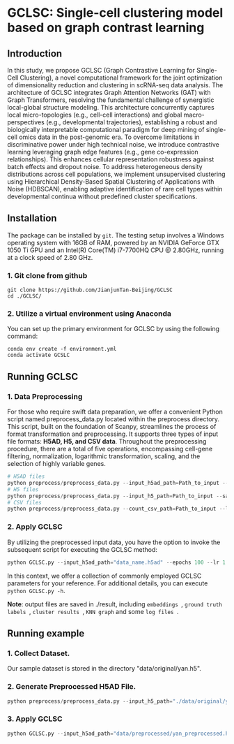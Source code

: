 # GCLSC: Single-cell clustering model based on graph contrast learning

## Introduction

In this study, we propose GCLSC (Graph Contrastive Learning for Single-Cell Clustering), a novel computational framework for the joint optimization of dimensionality reduction and clustering in scRNA-seq data analysis. The architecture of GCLSC integrates Graph Attention Networks (GAT) with Graph Transformers, resolving the fundamental challenge of synergistic local-global structure modeling. This architecture concurrently captures local micro-topologies (e.g., cell-cell interactions) and global macro-perspectives (e.g., developmental trajectories), establishing a robust and biologically interpretable computational paradigm for deep mining of single-cell omics data in the post-genomic era. To overcome limitations in discriminative power under high technical noise, we introduce contrastive learning leveraging graph edge features (e.g., gene co-expression relationships). This enhances cellular representation robustness against batch effects and dropout noise. To address heterogeneous density distributions across cell populations, we implement unsupervised clustering using Hierarchical Density-Based Spatial Clustering of Applications with Noise (HDBSCAN), enabling adaptive identification of rare cell types within developmental continua without predefined cluster specifications.

## Installation

The package can be installed by `git`. The testing setup involves a Windows operating system with 16GB of RAM, powered by an NVIDIA GeForce GTX 1050 Ti GPU and an Intel(R) Core(TM) i7-7700HQ CPU @ 2.80GHz, running at a clock speed of 2.80 GHz.

### 1. Git clone from github

```
git clone https://github.com/JianjunTan-Beijing/GCLSC
cd ./GCLSC/
```

### 2. Utilize a virtual environment using Anaconda

You can set up the primary environment for GCLSC by using the following command:

```
conda env create -f environment.yml
conda activate GCSLC
```

## Running GCLSC

### 1. Data Preprocessing

For those who require swift data preparation, we offer a convenient Python script named preprocess_data.py located within the preprocess directory. This script, built on the foundation of Scanpy, streamlines the process of format transformation and preprocessing. It supports three types of input file formats: **H5AD, H5, and CSV data**. Throughout the preprocessing procedure, there are a total of five operations, encompassing cell-gene filtering, normalization, logarithmic transformation, scaling, and the selection of highly variable genes.

```python
# H5AD files
python preprocess/preprocess_data.py --input_h5ad_path=Path_to_input --save_h5ad_dir=Path_to_save --filter --norm --log --scale --select_hvg
# H5 files
python preprocess/preprocess_data.py --input_h5_path=Path_to_input --save_h5ad_dir=Path_to_save --filter --norm --log --scale --select_hvg
# CSV files
python preprocess/preprocess_data.py --count_csv_path=Path_to_input --label_csv_path=Path_to_input --save_h5ad_dir=Path_to_save --filter --norm --log --scale --select_hvg
```

### 2. Apply GCLSC

By utilizing the preprocessed input data, you have the option to invoke the subsequent script for executing the GCLSC method:

```python
python GCLSC.py --input_h5ad_path="data_name.h5ad" --epochs 100 --lr 1 --batch_size 512 --low_dim 256 --aug_prob 0.5 
```

In this context, we offer a collection of commonly employed GCLSC parameters for your reference. For additional details, you can execute `python GCLSC.py -h`.

**Note**: output files are saved in ./result, including `embeddings `, `ground truth labels `, `cluster results `, `KNN graph` and some `log files `.

## Running example

### 1. Collect Dataset.

Our sample dataset is stored in the directory "data/original/yan.h5".

### 2. Generate Preprocessed H5AD File.

```python
python preprocess/preprocess_data.py --input_h5_path="./data/original/yan.h5" --save_h5ad_dir="./data/preprocessed/" --filter --norm --log --scale --select_hvg
```

### 3. Apply GCLSC

```python
python GCLSC.py --input_h5ad_path="data/preprocessed/yan_preprocessed.h5ad" --epochs 100 --lr 1 --batch_size 512 --low_dim 256 --aug_prob 0.5
```
